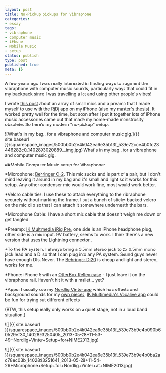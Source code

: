 ```yaml
---
layout: post
title: No-Pickup pickups for Vibraphone
categories:
- essay
tags:
- vibraphone
- computer music
- iPhone
- Mobile Music
- setup
status: publish
type: post
published: true
meta: {}
---
```


A few years ago I was really interested in finding ways to augment the vibraphone with computer music sounds, particularly ways that could fit in my backpack since I was travelling a lot and using other people's vibes!


I wrote 
[this post](http://charlesmartin.com.au/blog/2011/10/28/a-computer-music-system-for-vibraphone.html) about an array of small mics and a preamp that I made myself to use with the RjDj app on my iPhone (also my 
[master's thesis](http://pure.ltu.se/portal/en/studentthesis/mobile-computer-music-for-percussionists(180ad458-3f35-49eb-b483-8245469b0403).html)). It worked pretty well for the time, but soon after I put it together lots of iPhone music accessories came out that made my home-made monstrosity obsolete. So here's my modern "no-pickup" setup:
  
       
![What's in my bag.. for a vibraphone and computer music gig.]({{ site.baseurl }}/squarespace_images/500bb0b2e4b042ea6e35b13f_539e72cce4b0fc23446282c0_1402893020889__img.jpg) What's in my bag.. for a vibraphone and computer music gig. 
  


##Mobile Computer Music setup for Vibraphone:



*Microphone: 
[Behringer C-2](http://www.behringer.com/EN/Products/C-2.aspx). This mic sucks and is part of a pair, but I don't mind leaving it around in my bag and it's small and light so it works for this setup. Any other condenser mic would work fine, most would work better.


*Velcro cable ties: I use these to attach everything to the vibraphone securely without marking the frame. I put a bunch of sticky-backed velcro on the mic clip so that I can attach it somewhere underneath the bars.


*Microphone Cable: I have a short mic cable that doesn't weigh me down or get tangled.


*Preamp: 
[IK Multimedia iRig Pre](http://www.ikmultimedia.com/products/irigpre/), one side is an iPhone headphone plug, other side is a mic input. 9V battery, seems to work. I think there's a new version that uses the Lightning connector..


*To the PA system: I always bring a 3.5mm stereo jack to 2x 6.5mm mono jack lead and a DI so that I can plug into any PA system. Sound guys never have enough DIs. Never. The 
[Behringer DI20](http://www.behringer.com/EN/Products/DI20.aspx) is cheap and light and stereo, works for me.


*Phone: iPhone 5 with an 
[OtterBox Reflex case](http://www.otterbox.com/iPhone-5/5S-Reflex-Series-Case/apl7-new-iphone-5,default,pd.html) - I just leave it on the vibraphone rail. Haven't hit it with a mallet... yet?


*Apps: I usually use my 
[Nordlig Vinter app](https://itunes.apple.com/au/app/nordlig-vinter/id631988721?mt=8) which has effects and background sounds for my 
[own pieces](http://charlesmartin.com.au/nordlig-vinter/), 
[IK Multimedia's Vocalive app](http://www.ikmultimedia.com/products/vocalive/) could be fun for trying out different effects


(BTW, this setup really only works on a quiet stage, not in a loud band situation.)

![]({{ site.baseurl }}/squarespace_images/500bb0b2e4b042ea6e35b13f_539e73b9e4b090b60529ef30_1402893250405_2013-05-28+11-53-49+Nordlig+Vinter+Setup+for+NIME2013.jpg)
  

  
   
![]({{ site.baseurl }}/squarespace_images/500bb0b2e4b042ea6e35b13f_539e73b9e4b0ba2ac78ec03b_1402893251641_2013-05-28+11-54-26+Microphone+Setup+for+Nordlig+Vinter+at+NIME2013.jpg)
